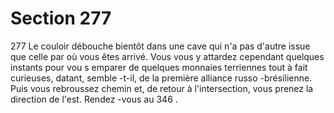 # Section 277

277
Le couloir débouche bientôt dans une cave qui n'a pas d'autre
issue que celle par où vous êtes arrivé. Vous vous y attardez
cependant quelques instants pour vou s emparer de quelques
monnaies terriennes tout à fait curieuses, datant, semble -t-il, de
la première alliance russo -brésilienne. Puis vous rebroussez
chemin et, de retour à l'intersection, vous prenez la direction de
l'est. Rendez -vous au 346 .